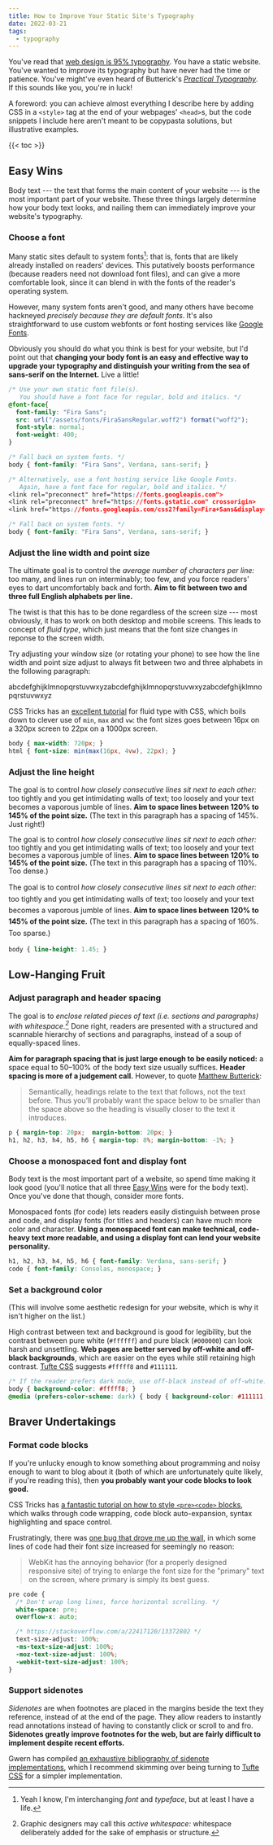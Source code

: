 ```yaml
---
title: How to Improve Your Static Site's Typography
date: 2022-03-21
tags:
  - typography
---
```


You've read that [web design is 95%
typography](https://ia.net/topics/the-web-is-all-about-typography-period). You
have a static website. You've wanted to improve its typography but have never
had the time or patience. You've might've even heard of Butterick's [_Practical
Typography_](https://practicaltypography.com/). If this sounds like you, you're
in luck!

A foreword: you can achieve almost everything I describe here by adding CSS in
a `<style>` tag at the end of your webpages'  `<head>`s, but the code snippets
I include here aren't meant to be copypasta solutions, but illustrative
examples.

{{< toc >}}

## Easy Wins

Body text --- the text that forms the main content of your website --- is the
most important part of your website. These three things largely determine how
your body text looks, and nailing them can immediately improve your website's
typography.

### Choose a font

Many static sites default to system fonts[^1]: that is, fonts that are likely
already installed on readers' devices. This putatively boosts performance
(because readers need not download font files), and can give a more comfortable
look, since it can blend in with the fonts of the reader's operating system.

However, many system fonts aren't good, and many others have become hackneyed
_precisely because they are default fonts_. It's also straightforward to use
custom webfonts or font hosting services like [Google
Fonts](https://fonts.google.com/).

Obviously you should do what you think is best for your website, but I'd point
out that **changing your body font is an easy and effective way to upgrade your
typography and distinguish your writing from the sea of sans-serif on the
Internet.** Live a little!

```css
/* Use your own static font file(s). 
   You should have a font face for regular, bold and italics. */
@font-face{
  font-family: "Fira Sans";
  src: url("/assets/fonts/FiraSansRegular.woff2") format("woff2");
  font-style: normal;
  font-weight: 400;
}

/* Fall back on system fonts. */
body { font-family: "Fira Sans", Verdana, sans-serif; }
```

```css
/* Alternatively, use a font hosting service like Google Fonts.
   Again, have a font face for regular, bold and italics. */
<link rel="preconnect" href="https://fonts.googleapis.com">
<link rel="preconnect" href="https://fonts.gstatic.com" crossorigin>
<link href="https://fonts.googleapis.com/css2?family=Fira+Sans&display=swap" rel="stylesheet"> 

/* Fall back on system fonts. */
body { font-family: "Fira Sans", Verdana, sans-serif; }
```

### Adjust the line width and point size

The ultimate goal is to control the _average number of characters per line:_
too many, and lines run on interminably; too few, and you force readers' eyes
to dart uncomfortably back and forth. **Aim to fit between two and three full
English alphabets per line.**

The twist is that this has to be done regardless of the screen size --- most
obviously, it has to work on both desktop and mobile screens. This leads to
concept of _fluid type_, which just means that the font size changes in reponse
to the screen width.

Try adjusting your window size (or rotating your phone) to see how the line
width and point size adjust to always fit between two and three alphabets in
the following paragraph:

abcdefghijklmnopqrstuvwxyzabcdefghijklmnopqrstuvwxyzabcdefghijklmnopqrstuvwxyz

CSS Tricks has an [excellent
tutorial](https://css-tricks.com/simplified-fluid-typography/) for fluid type
with CSS, which boils down to clever use of `min`, `max` and `vw`: the font
sizes goes between 16px on a 320px screen to 22px on a 1000px screen.

```css
body { max-width: 720px; }
html { font-size: min(max(16px, 4vw), 22px); }
```

### Adjust the line height

The goal is to control *how closely consecutive lines sit next to each other:*
too tightly and you get intimidating walls of text; too loosely and your text
becomes a vaporous jumble of lines. **Aim to space lines between 120% to 145%
of the point size.** (The text in this paragraph has a spacing of 145%. Just
right!)

<p style="line-height:1.1">
  The goal is to control <i>how closely consecutive lines sit next to each
  other:</i> too tightly and you get intimidating walls of text; too loosely
  and your text becomes a vaporous jumble of lines. <b>Aim to space lines
  between 120% to 145% of the point size.</b> (The text in this paragraph has a
  spacing of 110%. Too dense.)
</p>

<p style="line-height:1.6">
  The goal is to control <i>how closely consecutive lines sit next to each
  other:</i> too tightly and you get intimidating walls of text; too loosely
  and your text becomes a vaporous jumble of lines. <b>Aim to space lines
  between 120% to 145% of the point size.</b> (The text in this paragraph has a
  spacing of 160%. Too sparse.)
</p>

```css
body { line-height: 1.45; }
```

## Low-Hanging Fruit

### Adjust paragraph and header spacing

The goal is to *enclose related pieces of text (i.e. sections and paragraphs)
with whitespace.[^2]* Done right, readers are presented with a structured and
scannable hierarchy of sections and paragraphs, instead of a soup of
equally-spaced lines.

**Aim for paragraph spacing that is just large enough to be easily noticed:** a
space equal to 50–100% of the body text size usually suffices. **Header spacing
is more of a judgement call.** However, to quote [Matthew
Butterick](https://practicaltypography.com/space-above-and-below.html):

> Semantically, headings relate to the text that follows, not the text before.
> Thus you’ll probably want the space below to be smaller than the space above
> so the heading is visually closer to the text it introduces.

```css
p { margin-top: 20px;  margin-bottom: 20px; }
h1, h2, h3, h4, h5, h6 { margin-top: 8%; margin-bottom: -1%; }
```

### Choose a monospaced font and display font

Body text is the most important part of a website, so spend time making it look
good (you'll notice that all three [Easy Wins](#easy-wins) were for the body
text). Once you've done that though, consider more fonts.

Monospaced fonts (for code) lets readers easily distinguish between prose and
code, and display fonts (for titles and headers) can have much more color and
character. **Using a monospaced font can make technical, code-heavy text more
readable, and using a display font can lend your website personality.**

```css
h1, h2, h3, h4, h5, h6 { font-family: Verdana, sans-serif; }
code { font-family: Consolas, monospace; }
```

### Set a background color

(This will involve some aesthetic redesign for your website, which is why it
isn't higher on the list.)

High contrast between text and background is good for legibility, but the
contrast between pure white (`#ffffff`) and pure black (`#000000`) can look
harsh and unsettling. **Web pages are better served by off-white and off-black
backgrounds**, which are easier on the eyes while still retaining high
contrast. [Tufte CSS](https://edwardtufte.github.io/tufte-css/) suggests
`#fffff8` and `#111111`.

```css
/* If the reader prefers dark mode, use off-black instead of off-white. */
body { background-color: #fffff8; }
@media (prefers-color-scheme: dark) { body { background-color: #111111; } }
```

## Braver Undertakings

### Format code blocks

If you're unlucky enough to know something about programming and noisy enough
to want to blog about it (both of which are unfortunately quite likely, if
you're reading this), then **you probably want your code blocks to look good.**

CSS Tricks has [a fantastic tutorial on how to style `<pre><code>`
blocks](https://css-tricks.com/considerations-styling-pre-tag/), which walks
through code wrapping, code block auto-expansion, syntax highlighting and space
control.

Frustratingly, there was [one bug that drove me up the
wall](https://stackoverflow.com/a/22417120/13372802), in which some lines of
code had their font size increased for seemingly no reason:

> WebKit has the annoying behavior (for a properly designed responsive site) of
> trying to enlarge the font size for the "primary" text on the screen, where
> primary is simply its best guess.

```css
pre code {
  /* Don't wrap long lines, force horizontal scrolling. */
  white-space: pre;
  overflow-x: auto;

  /* https://stackoverflow.com/a/22417120/13372802 */
  text-size-adjust: 100%;
  -ms-text-size-adjust: 100%;
  -moz-text-size-adjust: 100%;
  -webkit-text-size-adjust: 100%;
}
```

### Support sidenotes

*Sidenotes* are when footnotes are placed in the margins beside the text they
reference, instead of at the end of the page. They allow readers to instantly
read annotations instead of having to constantly click or scroll to and fro.
**Sidenotes greatly improve footnotes for the web, but are fairly difficult to
implement despite recent efforts.**

Gwern has compiled [an exhaustive bibliography of sidenote
implementations](https://www.gwern.net/Sidenotes), which I recommend skimming
over being turning to [Tufte CSS](https://edwardtufte.github.io/tufte-css/) for
a simpler implementation.

[^1]: Yeah I know, I'm interchanging _font_ and _typeface_, but at least I have
  a life.

[^2]: Graphic designers may call this _active whitespace:_ whitespace
  deliberately added for the sake of emphasis or structure.
